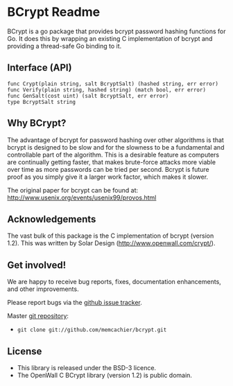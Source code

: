 # BCrypt Readme

BCrypt is a go package that provides bcrypt password hashing
functions for Go. It does this by wrapping an existing C
implementation of bcrypt and providing a thread-safe Go binding to it.

## Interface (API)

~~~~ {.go}
func Crypt(plain string, salt BcryptSalt) (hashed string, err error)
func Verify(plain string, hashed string) (match bool, err error)
func GenSalt(cost uint) (salt BcryptSalt, err error)
type BcryptSalt string
~~~~

## Why BCrypt?

The advantage of bcrypt for password hashing over other algorithms is
that bcrypt is designed to be slow and for the slowness to be a
fundamental and controllable part of the algorithm. This is a
desirable feature as computers are continually getting faster, that
makes brute-force attacks more viable over time as more passwords can
be tried per second. Bcrypt is future proof as you simply give it a
larger work factor, which makes it slower.

The original paper for bcrypt can be found at:
http://www.usenix.org/events/usenix99/provos.html

## Acknowledgements

The vast bulk of this package is the C implementation of bcrypt
(version 1.2). This was written by Solar Design
(http://www.openwall.com/crypt/).

## Get involved!

We are happy to receive bug reports, fixes, documentation enhancements,
and other improvements.

Please report bugs via the
[github issue tracker](http://github.com/memcachier/bcrypt/issues).

Master [git repository](http://github.com/memcachier/bcrypt):

* `git clone git://github.com/memcachier/bcrypt.git`

## License

* This library is released under the BSD-3 licence.
* The OpenWall C BCrypt library (version 1.2) is public domain.

